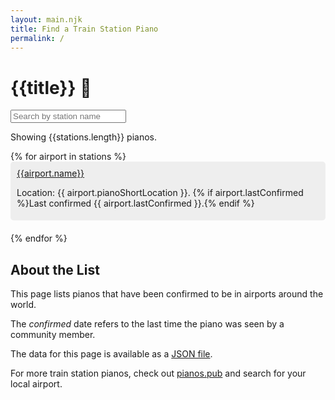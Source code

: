 ```yaml
---
layout: main.njk
title: Find a Train Station Piano
permalink: /
---
```


<h1>{{title}} 🎹</h1>

<search>
    <input type="search" placeholder="Search by station name" id="search" />
</search>

<p>Showing <span id="results-count">{{stations.length}}</span> pianos.</p>

<script>
    var search = document.getElementById('search');
    var resultsCount = document.getElementById('results-count');

    search.addEventListener('keyup', function(e) {
        var query = e.target.value.toLowerCase();

        var pianos = document.querySelectorAll('.h-entry');

        var count = 0;

        pianos.forEach(function(piano) {
            var name = piano.querySelector('.p-name').textContent.toLowerCase();
            var iata = piano.querySelector('.u-url').textContent.toLowerCase();

            if (name.indexOf(query) > -1 || iata.indexOf(query) > -1) {
                piano.style.display = 'block';
                count++;
            } else {
                piano.style.display = 'none';
            }
        });

        resultsCount.textContent = count;
    });
</script>

<ul class="h-feed">
    {% for airport in stations %}
    <li class="h-entry">
        <a href="/pianos/{{airport.name}}" class="u-url p-name">{{airport.name}}</a>
        <p>Location: {{ airport.pianoShortLocation }}. {% if airport.lastConfirmed %}Last confirmed {{ airport.lastConfirmed }}.{% endif %}</p>
    </li>
    {% endfor %}
</ul>

<style>
    ul {
        list-style-type: none;
        padding: 0;
    }
    li {
        background: #eee;
        margin-bottom: 20px;
        padding: 10px;
        border-radius: 5px;
        padding-bottom: 5px;
    }
</style>

<h2>About the List</h2>

<p>This page lists pianos that have been confirmed to be in airports around the world.</p>

<p>The <i>confirmed</i> date refers to the last time the piano was seen by a community member.</p>

<p>The data for this page is available as a <a href="https://trainstationpianos.org/_data/airports.json">JSON file</a>.</p>

<p>For more train station pianos, check out <a href="https://pianos.pub">pianos.pub</a> and search for your local airport.</p>
